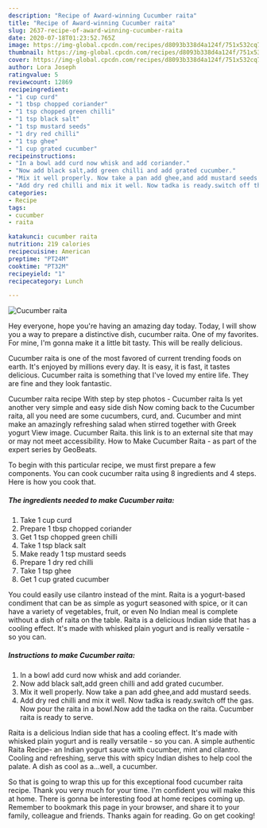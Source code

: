 ```yaml
---
description: "Recipe of Award-winning Cucumber raita"
title: "Recipe of Award-winning Cucumber raita"
slug: 2637-recipe-of-award-winning-cucumber-raita
date: 2020-07-18T01:23:52.765Z
image: https://img-global.cpcdn.com/recipes/d8093b338d4a124f/751x532cq70/cucumber-raita-recipe-main-photo.jpg
thumbnail: https://img-global.cpcdn.com/recipes/d8093b338d4a124f/751x532cq70/cucumber-raita-recipe-main-photo.jpg
cover: https://img-global.cpcdn.com/recipes/d8093b338d4a124f/751x532cq70/cucumber-raita-recipe-main-photo.jpg
author: Lora Joseph
ratingvalue: 5
reviewcount: 12869
recipeingredient:
- "1 cup curd"
- "1 tbsp chopped coriander"
- "1 tsp chopped green chilli"
- "1 tsp black salt"
- "1 tsp mustard seeds"
- "1 dry red chilli"
- "1 tsp ghee"
- "1 cup grated cucumber"
recipeinstructions:
- "In a bowl add curd now whisk and add coriander."
- "Now add black salt,add green chilli and add grated cucumber."
- "Mix it well properly. Now take a pan add ghee,and add mustard seeds."
- "Add dry red chilli and mix it well. Now tadka is ready.switch off the gas. Now pour the raita in a bowl.Now add the tadka on the raita. Cucumber raita is ready to serve."
categories:
- Recipe
tags:
- cucumber
- raita

katakunci: cucumber raita 
nutrition: 219 calories
recipecuisine: American
preptime: "PT24M"
cooktime: "PT32M"
recipeyield: "1"
recipecategory: Lunch

---
```



![Cucumber raita](https://img-global.cpcdn.com/recipes/d8093b338d4a124f/751x532cq70/cucumber-raita-recipe-main-photo.jpg)

Hey everyone, hope you're having an amazing day today. Today, I will show you a way to prepare a distinctive dish, cucumber raita. One of my favorites. For mine, I'm gonna make it a little bit tasty. This will be really delicious.

Cucumber raita is one of the most favored of current trending foods on earth. It's enjoyed by millions every day. It is easy, it is fast, it tastes delicious. Cucumber raita is something that I've loved my entire life. They are fine and they look fantastic.

Cucumber raita recipe With step by step photos - Cucumber raita Is yet another very simple and easy side dish Now coming back to the Cucumber raita, all you need are some cucumbers, curd, and. Cucumber and mint make an amazingly refreshing salad when stirred together with Greek yogurt View image. Cucumber Raita. this link is to an external site that may or may not meet accessibility. How to Make Cucumber Raita - as part of the expert series by GeoBeats.


To begin with this particular recipe, we must first prepare a few components. You can cook cucumber raita using 8 ingredients and 4 steps. Here is how you cook that.

<!--inarticleads1-->

##### The ingredients needed to make Cucumber raita:

1. Take 1 cup curd
1. Prepare 1 tbsp chopped coriander
1. Get 1 tsp chopped green chilli
1. Take 1 tsp black salt
1. Make ready 1 tsp mustard seeds
1. Prepare 1 dry red chilli
1. Take 1 tsp ghee
1. Get 1 cup grated cucumber


You could easily use cilantro instead of the mint. Raita is a yogurt-based condiment that can be as simple as yogurt seasoned with spice, or it can have a variety of vegetables, fruit, or even No Indian meal is complete without a dish of raita on the table. Raita is a delicious Indian side that has a cooling effect. It&#39;s made with whisked plain yogurt and is really versatile - so you can. 

<!--inarticleads2-->

##### Instructions to make Cucumber raita:

1. In a bowl add curd now whisk and add coriander.
1. Now add black salt,add green chilli and add grated cucumber.
1. Mix it well properly. Now take a pan add ghee,and add mustard seeds.
1. Add dry red chilli and mix it well. Now tadka is ready.switch off the gas. Now pour the raita in a bowl.Now add the tadka on the raita. Cucumber raita is ready to serve.


Raita is a delicious Indian side that has a cooling effect. It&#39;s made with whisked plain yogurt and is really versatile - so you can. A simple authentic Raita Recipe- an Indian yogurt sauce with cucumber, mint and cilantro. Cooling and refreshing, serve this with spicy Indian dishes to help cool the palate. A dish as cool as a…well, a cucumber. 

So that is going to wrap this up for this exceptional food cucumber raita recipe. Thank you very much for your time. I'm confident you will make this at home. There is gonna be interesting food at home recipes coming up. Remember to bookmark this page in your browser, and share it to your family, colleague and friends. Thanks again for reading. Go on get cooking!
